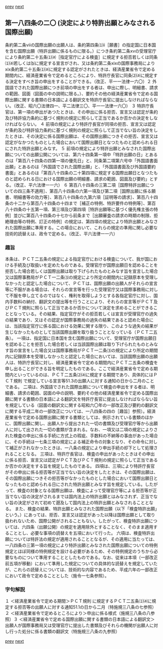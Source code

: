 [prev](/specific\markdowns\特許法\271_Mp-Ch_9-At_184_19.md)
[next](/specific\markdowns\特許法\273_Mp-Ch_10-At_185.md)
## 第一八四条の二〇 (決定により特許出願とみなされる国際出願)
条約第二条ⅶの国際出願の出願人は、条約第四条⑴ⅱ［願書］の指定国に日本国を含む国際出願（特許出願に係るものに限る。）につき条約第二条xvの受理官庁により条約第二十五条⑴⒜［指定官庁による検査］に規定する拒否若しくは同条⑴⒜若しくは⒝に規定する宣言がされ、又は条約第二条xixの国際事務局によりxix条約第二十五条⑴⒜に規定する認定がされたときは、経済産業省令で定める期間内に、経済産業省令で定めるところにより、特許庁長官に同条⑵⒜に規定する決定をすべき旨の申出をすることができる。（改正、平一一法律一六〇）２ 外国語でされた国際出願につき前項の申出をする者は、申出に際し、明細書、請求の範囲、図面（図面の中の説明に限る。）、要約その他の経済産業省令で定める国際出願に関する書類の日本語による翻訳文を特許庁長官に提出しなければならない。（改正、昭六〇法律四一、平二法律三〇、平一一法律一六〇）
３ 特許庁長官は、第一項の申出があつたときは、その申出に係る拒否、宣言又は認定が条約及び特許協力条約に基づく規則の規定に照らして正当であるか否かの決定をしなければならない。
４ 前項の規定により特許庁長官が同項の拒否、宣言又は認定が条約及び特許協力条約に基づく規則の規定に照らして正当でない旨の決定をしたときは、その決定に係る国際出願は、その国際出願につきその拒否、宣言又は認定がなかつたものとした場合において国際出願日となつたものと認められる日にされた特許出願とみなす。
５ 前項の規定により特許出願とみなされた国際出願についての出願公開については、第六十四条第一項中「特許出願の日」とあるのは「第百八十四条の四第一項の優先日」と、同条第二項第六号中「外国語書面出願」とあるのは「外国語でされた国際出願」と、「外国語書面及び外国語要約書面」とあるのは「第百八十四条の二十第四項に規定する国際出願日となつたものと認められる日における国際出願の明細書、請求の範囲、図面及び要約」とする。（改正、平六法律一一六）
６ 第百八十四条の三第二項［国際特許出願についての四三条不適用］、第百八十四条の六第一項及び第二項［国際出願に係る願書、明細書等の効力等］、第百八十四条の九第六項［証明等の請求］、第百八十四条の十二から第百八十四条の十四まで［補正の特例、特許要件の特例等］、第百八十四条の十五第一項、第三項及び第四項［特許出願等に基づく優先権主張の特例］並びに第百八十四条の十七から前条まで［出願審査の請求の時期の制限、拒絶理由等の特例、訂正の特例］の規定は、第四項の規定により特許出願とみなされた国際出願に準用する。この場合において、これらの規定の準用に関し必要な技術的読替えは、政令で定める。（改正、平六法律一一六）

### 趣旨
本条は、ＰＣＴ二五条の規定による指定官庁における検査について、我が国における手続及び取扱いを定めたものである。受理官庁が国際出願日を認めることを拒否した場合若しくは国際出願は取り下げられたものとみなす旨を宣言した場合又は国際事務局がＰＣＴ一二条⑶の規定により所定の期間内に記録原本を受理しなかったと認定した場合について、ＰＣＴは、国際出願の出願人がそれらの宣言等に不服がある場合は、それらの宣言等を行った受理官庁又は国際事務局に対して不服を申し立てるのではなく、権利を取得しようとする各指定官庁に対し、国内手数料の納付、翻訳文の提出等を行うことにより、それらの宣言等がＰＣＴ及びＰＣＴ規則に照らして正当であるか否かについて決定を求めることができることとなっている。その結果、指定官庁がその拒否若しくは宣言が受理官庁の過失の結果であり、又はその認定が国際事務局の過失の結果であると認めた場合には、当該指定官庁に係る国における効果に関する限り、このような過失の結果が生じなかったものとして当該国際出願を取り扱うこととなっている（ＰＣＴ二五条）。
一項は、指定国に日本国を含む国際出願について、受理官庁が国際出願日を認めることを拒否した場合若しくは当該国際出願は取り下げられたものとみなす旨の宣言をした場合又は国際事務局がＰＣＴ一二条⑶の規定により所定の期間内に記録原本を受理しなかったと認定した場合においては、当該国際出願の出願人は、特許庁長官に対し、経済産業省令で定める期間内にＰＣＴ二五条の検査を申し出ることができる旨を明定したものである。ここで経済産業省令で定める期間内といっているのは、ＰＣＴ二五条⑵⒜に規定する期間であり、具体的にはＰＣＴ規則 で規定している宣言等51.3の出願人に対する通知の日から二月のことである。
二項は、外国語でされた国際出願について検査の申出をする者は、明細書、請求の範囲、図面の中の説明、要約その他の経済産業省令で定める国際出願に関する書類の日本語による翻訳文を特許庁長官に提出しなければならない旨を規定している（図面の翻訳文に関する昭和六〇年の一部改正及び要約の翻訳文に関する平成二年の一部改正については、一八四条の四の［趣旨］参照）。経済産業省令で定める国際出願に関する書類としては、例示されている書類のほかに、国際出願に関し、出願人から提出された一切の書類及び受理官庁等から出願人に対して出された一切の書類が含まれる。なお、一項又は二項の規定によりされた検査の申出に係る手続に方式上の瑕疵、手数料の不納等の事由があった場合に、その手続は一七条三項の規定による補正命令の対象となり、その命令に対して補正がされなかったときは、一八条の規定により申出手続の却下として処理されることとなる。
三項は、特許庁長官は、検査の申出があったときはその申出に係る拒否、宣言又は認定がＰＣＴ及びＰＣＴ規則の規定に照らして正当であるか否かの決定をする旨を規定したものである。
四項は、三項により特許庁長官がその申出に係る拒否等が正当でない旨の決定をしたときは、その国際出願は、その国際出願につきその拒否等がなかったものとした場合において国際出願日となったものと認められる日にされた特許出願とみなす旨を規定している。したがって、検査の対象となる国際出願は、検査によって受理官庁等による拒否等が正当でない旨の決定がされるまでは国内法上の特許出願とはみなされず、正当でない旨の決定がされて初めて遡及して国内法上の特許出願とみなされることとなる。
また、検査の結果、特許出願とみなされた国際出願（以下「検査特許出願」という。）にあっては、拒否、宣言又は認定があった以降は国際出願として取り扱われないため、国際公開がされることもない。したがって、検査特許出願については、六四条（出願公開）の規定を適用除外とすることなく、そのまま適用することとし、必要な事項の読替えを五項において行った。
六項は、検査特許出願については特許法の規定が適用されることとなるが、その適用に当たっては、一八四条の三第一項の規定により特許出願とみなされた国際出願についての特例規定とほぼ同様の特例規定を設ける必要があるため、その特例規定のうちから必要なものについて準用することとしたものである。なお、従来は本項（一部改正前五項が移動）において準用した規定についての具体的な読替えを規定していたが、これらの読替えについては、技術的な内容であるため、平成六年の一部改正において政令で定めることとした（施令一七条参照）。

### 字句解説
１ ＜経済産業省令で定める期間＞ＰＣＴ規則 に規定するＰＣＴ二五条⑴⒜に規定する拒否等の出願人に対する通知51.1の日から二月（特施規三八条の七参照）２ ＜経済産業省令で定めるところにより＞申出に係る様式（施規三八条の八参照）３ ＜経済産業省令で定める国際出願に関する書類の日本語による翻訳文＞出願人が国際事務局又は受理官庁に提出した書類及びそれらの機関が出願人に対し行った処分に係る書類の翻訳文（特施規三八条の九参照）

[prev](/specific\markdowns\特許法\271_Mp-Ch_9-At_184_19.md)
[next](/specific\markdowns\特許法\273_Mp-Ch_10-At_185.md)